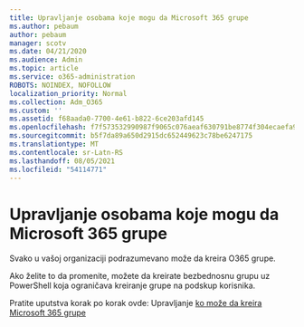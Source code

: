 ```yaml
---
title: Upravljanje osobama koje mogu da Microsoft 365 grupe
ms.author: pebaum
author: pebaum
manager: scotv
ms.date: 04/21/2020
ms.audience: Admin
ms.topic: article
ms.service: o365-administration
ROBOTS: NOINDEX, NOFOLLOW
localization_priority: Normal
ms.collection: Adm_O365
ms.custom: ''
ms.assetid: f68aada0-7700-4e61-b822-6ce203afd145
ms.openlocfilehash: f7f573532990987f9065c076aeaf630791be8774f304ecaefa90cdee8b08b280
ms.sourcegitcommit: b5f7da89a650d2915dc652449623c78be6247175
ms.translationtype: MT
ms.contentlocale: sr-Latn-RS
ms.lasthandoff: 08/05/2021
ms.locfileid: "54114771"
---
```

# <a name="manage-who-can-create-microsoft-365-groups"></a>Upravljanje osobama koje mogu da Microsoft 365 grupe

Svako u vašoj organizaciji podrazumevano može da kreira O365 grupe.
  
Ako želite to da promenite, možete da kreirate bezbednosnu grupu uz PowerShell koja ograničava kreiranje grupe na podskup korisnika.
  
Pratite uputstva korak po korak ovde: Upravljanje [ko može da kreira Microsoft 365 grupe](https://docs.microsoft.com/microsoft-365/admin/create-groups/manage-creation-of-groups)
  

